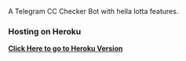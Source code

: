 

A Telegram CC Checker Bot with hella lotta features.


### Hosting on Heroku
**[Click Here to go to Heroku Version](https://github.com/iam-NVN/SDMN_CheckerBot/tree/heroku-version)**



  
  
